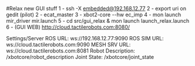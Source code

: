#Relax new GUI stuff
1 - ssh -X embedded@192.168.12.77
2 - export uri on gedit (pilot)
2 - ecat_master
3 - xbot2-core --hw ec_imp
4 - mon launch mir_driver mir.launch
5 - cd src/gui_relax & mon launch launch_relax.launch
6 - (GUI WEB) http://cloud.tactilerobots.com:8080/

Settings/Server
    ROS URL: ws://192.168.12.77:9090
    ROS SIM URL: ws://cloud.tactilerobots.com:9090
    MESH SRV URL: ws://cloud.tactilerobots.com:8081
    Robot Description: /xbotcore/robot_description
    Joint State: /xbotcore/joint_state
